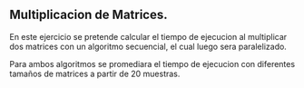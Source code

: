 ## Multiplicacion de Matrices.

En este ejercicio se pretende calcular el tiempo de ejecucion al multiplicar dos matrices con un algoritmo secuencial, el cual luego sera paralelizado.

Para ambos algoritmos se promediara el tiempo de ejecucion con diferentes tamaños de matrices a partir de 20 muestras.